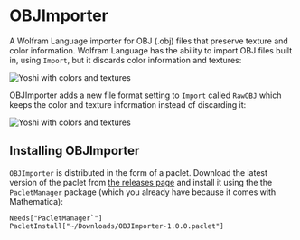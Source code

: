 ﻿
# OBJImporter
A Wolfram Language importer for OBJ (.obj) files that preserve texture and color information. Wolfram Language has the ability to import OBJ files built in, using `Import`, but it discards color information and textures:

<img src="https://mmase.s3.amazonaws.com/yoshiWithoutStyling.png" alt="Yoshi with colors and textures" />

OBJImporter adds a new file format setting to `Import` called `RawOBJ` which keeps the color and texture information instead of discarding it:

<img src="https://mmase.s3.amazonaws.com/yoshiWithStyling.png" alt="Yoshi with colors and textures" />

## Installing OBJImporter
`OBJImporter` is distributed in the form of a paclet. Download the latest version of the paclet from [the releases page](https://github.com/cekdahl/OBJImporter/releases) and install it using the the `PacletManager` package (which you already have because it comes with Mathematica):

    Needs["PacletManager`"]
    PacletInstall["~/Downloads/OBJImporter-1.0.0.paclet"]
